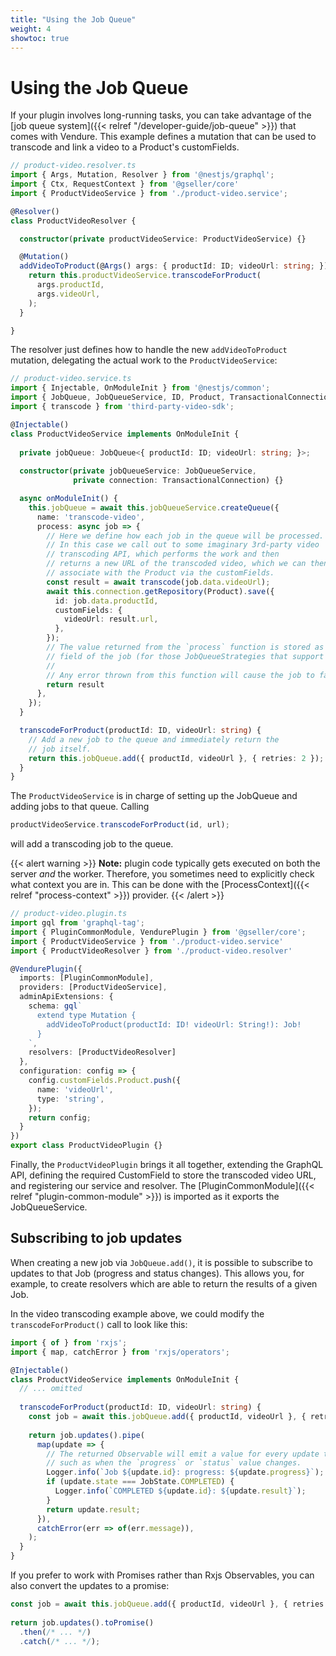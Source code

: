 ```yaml
---
title: "Using the Job Queue"
weight: 4
showtoc: true
---
```


# Using the Job Queue

If your plugin involves long-running tasks, you can take advantage of the [job queue system]({{< relref "/developer-guide/job-queue" >}}) that comes with Vendure. This example defines a mutation that can be used to transcode and link a video to a Product's customFields.

```TypeScript
// product-video.resolver.ts
import { Args, Mutation, Resolver } from '@nestjs/graphql';
import { Ctx, RequestContext } from '@gseller/core'
import { ProductVideoService } from './product-video.service';

@Resolver()
class ProductVideoResolver {

  constructor(private productVideoService: ProductVideoService) {}

  @Mutation()
  addVideoToProduct(@Args() args: { productId: ID; videoUrl: string; }) {
    return this.productVideoService.transcodeForProduct(
      args.productId, 
      args.videoUrl,
    );
  }

}
```
The resolver just defines how to handle the new `addVideoToProduct` mutation, delegating the actual work to the `ProductVideoService`:
```TypeScript
// product-video.service.ts
import { Injectable, OnModuleInit } from '@nestjs/common';
import { JobQueue, JobQueueService, ID, Product, TransactionalConnection } from '@gseller/core';
import { transcode } from 'third-party-video-sdk';

@Injectable()
class ProductVideoService implements OnModuleInit { 
    
  private jobQueue: JobQueue<{ productId: ID; videoUrl: string; }>;
  
  constructor(private jobQueueService: JobQueueService,
              private connection: TransactionalConnection) {}

  async onModuleInit() {
    this.jobQueue = await this.jobQueueService.createQueue({
      name: 'transcode-video',
      process: async job => {
        // Here we define how each job in the queue will be processed.
        // In this case we call out to some imaginary 3rd-party video
        // transcoding API, which performs the work and then
        // returns a new URL of the transcoded video, which we can then
        // associate with the Product via the customFields.
        const result = await transcode(job.data.videoUrl);
        await this.connection.getRepository(Product).save({
          id: job.data.productId,
          customFields: {
            videoUrl: result.url,
          },
        });
        // The value returned from the `process` function is stored as the "result"
        // field of the job (for those JobQueueStrategies that support recording of results).
        //  
        // Any error thrown from this function will cause the job to fail.  
        return result
      },
    });
  }

  transcodeForProduct(productId: ID, videoUrl: string) { 
    // Add a new job to the queue and immediately return the
    // job itself.
    return this.jobQueue.add({ productId, videoUrl }, { retries: 2 });
  }
}
```
The `ProductVideoService` is in charge of setting up the JobQueue and adding jobs to that queue. Calling 

```TypeScript
productVideoService.transcodeForProduct(id, url);
```

will add a transcoding job to the queue.

{{< alert warning >}}
**Note:** plugin code typically gets executed on both the server _and_ the worker. Therefore, you sometimes need to explicitly check
what context you are in. This can be done with the [ProcessContext]({{< relref "process-context" >}}) provider.
{{< /alert >}}

```TypeScript
// product-video.plugin.ts
import gql from 'graphql-tag';
import { PluginCommonModule, VendurePlugin } from '@gseller/core';
import { ProductVideoService } from './product-video.service'
import { ProductVideoResolver } from './product-video.resolver'

@VendurePlugin({
  imports: [PluginCommonModule],
  providers: [ProductVideoService],
  adminApiExtensions: {
    schema: gql`
      extend type Mutation {
        addVideoToProduct(productId: ID! videoUrl: String!): Job!
      }
    `,
    resolvers: [ProductVideoResolver]
  },
  configuration: config => {
    config.customFields.Product.push({
      name: 'videoUrl',
      type: 'string',
    });
    return config;
  }
})
export class ProductVideoPlugin {}
```
Finally, the `ProductVideoPlugin` brings it all together, extending the GraphQL API, defining the required CustomField to store the transcoded video URL, and registering our service and resolver. The [PluginCommonModule]({{< relref "plugin-common-module" >}}) is imported as it exports the JobQueueService.

## Subscribing to job updates

When creating a new job via `JobQueue.add()`, it is possible to subscribe to updates to that Job (progress and status changes). This allows you, for example, to create resolvers which are able to return the results of a given Job.

In the video transcoding example above, we could modify the `transcodeForProduct()` call to look like this:

```TypeScript
import { of } from 'rxjs';
import { map, catchError } from 'rxjs/operators';

@Injectable()
class ProductVideoService implements OnModuleInit { 
  // ... omitted
    
  transcodeForProduct(productId: ID, videoUrl: string) { 
    const job = await this.jobQueue.add({ productId, videoUrl }, { retries: 2 });
    
    return job.updates().pipe(
      map(update => {
        // The returned Observable will emit a value for every update to the job
        // such as when the `progress` or `status` value changes.
        Logger.info(`Job ${update.id}: progress: ${update.progress}`);
        if (update.state === JobState.COMPLETED) {
          Logger.info(`COMPLETED ${update.id}: ${update.result}`);
        }
        return update.result;
      }),
      catchError(err => of(err.message)),
    );
  }
}
```

If you prefer to work with Promises rather than Rxjs Observables, you can also convert the updates to a promise:

```TypeScript
const job = await this.jobQueue.add({ productId, videoUrl }, { retries: 2 });
    
return job.updates().toPromise()
  .then(/* ... */)
  .catch(/* ... */);
```
